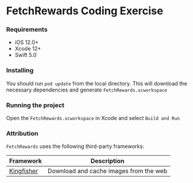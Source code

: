 # FetchRewards Coding Exercise

### Requirements

* iOS 12.0+
* Xcode 12+
* Swift 5.0


### Installing

You should run `pod update` from the local directory. This will download the necessary dependencies and generate `FetchRewards.xcworkspace`

### Running the project

Open the `FetchRewards.xcworkspace` in Xcode and select `Build and Run`

### Attribution

`FetchRewards` uses the following third-party frameworks:

| Framework | Description |
|---|---|
| [Kingfisher](https://github.com/onevcat/Kingfisher) | Download and cache images from the web |
